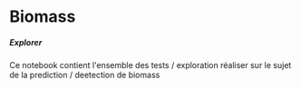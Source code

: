 # Biomass

##### Explorer 

Ce notebook contient l'ensemble des tests / exploration réaliser sur le sujet de la prediction / deetection de biomass 
